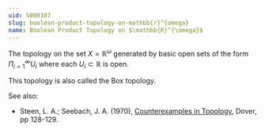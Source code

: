 ```yaml
---
uid: S000107
slug: boolean-product-topology-on-mathbb{r}^{omega}
name: Boolean Product Topology on $\mathbb{R}^{\omega}$
---
```

The topology on the set $X = \mathbb{R}^\omega$ generated by basic open sets of the form $\Pi_{i=1}^\infty U_i$ where each $U_i \subset \mathbb{R}$ is open.

This topology is also called the Box topology.

See also:

* Steen, L. A.; Seebach, J. A. (1970), [Counterexamples in Topology](http://books.google.com/books/about/Counterexamples_in_Topology.html?id=DkEuGkOtSrUC), Dover, pp 128-129.

